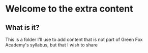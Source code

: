 # Welcome to the extra content

## What is it?

This is a folder I'll use to add content that is not part of Green Fox Academy's syllabus, but that I wish to share
